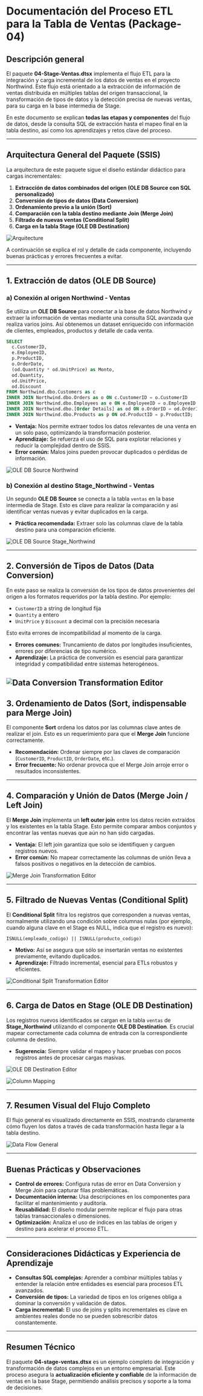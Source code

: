 # **Documentación del Proceso ETL para la Tabla de Ventas (Package-04)**

## **Descripción general**

El paquete **04-Stage-Ventas.dtsx** implementa el flujo ETL para la integración y carga incremental de los datos de ventas en el proyecto Northwind. Este flujo está orientado a la extracción de información de ventas distribuida en múltiples tablas del origen transaccional, la transformación de tipos de datos y la detección precisa de nuevas ventas, para su carga en la base intermedia de Stage.

En este documento se explican **todas las etapas y componentes** del flujo de datos, desde la consulta SQL de extracción hasta el mapeo final en la tabla destino, así como los aprendizajes y retos clave del proceso.

---

## Arquitectura General del Paquete (SSIS)

La arquitectura de este paquete sigue el diseño estándar didáctico para cargas incrementales:

1. **Extracción de datos combinados del origen (OLE DB Source con SQL personalizado)**
2. **Conversión de tipos de datos (Data Conversion)**
3. **Ordenamiento previo a la unión (Sort)**
4. **Comparación con la tabla destino mediante Join (Merge Join)**
5. **Filtrado de nuevas ventas (Conditional Split)**
6. **Carga en la tabla Stage (OLE DB Destination)**

![Arquitecture](../../../Imgs/04-Package/04-Package-Arquitecture.png)

A continuación se explica el rol y detalle de cada componente, incluyendo buenas prácticas y errores frecuentes a evitar.

---

## 1. Extracción de datos (OLE DB Source)

### a) Conexión al origen Northwind - Ventas

Se utiliza un **OLE DB Source** para conectar a la base de datos Northwind y extraer la información de ventas mediante una consulta SQL avanzada que realiza varios joins. Así obtenemos un dataset enriquecido con información de clientes, empleados, productos y detalle de cada venta.

```sql
SELECT
  c.CustomerID,
  e.EmployeeID,
  p.ProductID,
  o.OrderDate,
  (od.Quantity * od.UnitPrice) as Monto,
  od.Quantity,
  od.UnitPrice,
  od.Discount
FROM Northwind.dbo.Customers as c
INNER JOIN Northwind.dbo.Orders as o ON c.CustomerID = o.CustomerID
INNER JOIN Northwind.dbo.Employees as e ON e.EmployeeID = o.EmployeeID
INNER JOIN Northwind.dbo.[Order Details] as od ON o.OrderID = od.OrderID
INNER JOIN Northwind.dbo.Products as p ON od.ProductID = p.ProductID;
```

- **Ventaja:** Nos permite extraer todos los datos relevantes de una venta en un solo paso, optimizando la transformación posterior.
- **Aprendizaje:** Se refuerza el uso de SQL para explotar relaciones y reducir la complejidad dentro de SSIS.
- **Error común:** Malos joins pueden provocar duplicados o pérdidas de información.

![OLE DB Source Northwind](../../../Imgs/04-Package/04-Package-ole-db-source-northwind.png)

### b) Conexión al destino Stage_Northwind - Ventas

Un segundo **OLE DB Source** se conecta a la tabla `ventas` en la base intermedia de Stage. Esto es clave para realizar la comparación y así identificar ventas nuevas y evitar duplicados en la carga.

- **Práctica recomendada:** Extraer solo las columnas clave de la tabla destino para una comparación eficiente.

![OLE DB Source Stage_Northwind](../../../Imgs/04-Package/04-Package-ole-db-source-stage-northwind.png)

---

## 2. Conversión de Tipos de Datos (Data Conversion)

En este paso se realiza la conversión de los tipos de datos provenientes del origen a los formatos requeridos por la tabla destino. Por ejemplo:

- `CustomerID` a string de longitud fija
- `Quantity` a entero
- `UnitPrice` y `Discount` a decimal con la precisión necesaria

Esto evita errores de incompatibilidad al momento de la carga.

- **Errores comunes:** Truncamiento de datos por longitudes insuficientes, errores por diferencias de tipo numérico.
- **Aprendizaje:** La práctica de conversión es esencial para garantizar integridad y compatibilidad entre sistemas heterogéneos.

## ![Data Conversion Transformation Editor](../../../Imgs/04-Package/04-Package-Data-Conversion-Transformation-Editor.png)

## 3. Ordenamiento de Datos (Sort, indispensable para Merge Join)

El componente **Sort** ordena los datos por las columnas clave antes de realizar el join. Esto es un requerimiento para que el **Merge Join** funcione correctamente.

- **Recomendación:** Ordenar siempre por las claves de comparación (`CustomerID`, `ProductID`, `OrderDate`, etc.).
- **Error frecuente:** No ordenar provoca que el Merge Join arroje error o resultados inconsistentes.

---

## 4. Comparación y Unión de Datos (Merge Join / Left Join)

El **Merge Join** implementa un **left outer join** entre los datos recién extraídos y los existentes en la tabla Stage. Esto permite comparar ambos conjuntos y encontrar las ventas nuevas que aún no han sido cargadas.

- **Ventaja:** El left join garantiza que solo se identifiquen y carguen registros nuevos.
- **Error común:** No mapear correctamente las columnas de unión lleva a falsos positivos o negativos en la detección de cambios.

![Merge Join Transformation Editor](../../../Imgs/04-Package/04-Package-Merge-Join-Transformation-Editor.png)

---

## 5. Filtrado de Nuevas Ventas (Conditional Split)

El **Conditional Split** filtra los registros que corresponden a nuevas ventas, normalmente utilizando una condición sobre columnas nulas (por ejemplo, cuando alguna clave en el Stage es NULL, indica que el registro es nuevo):

```
ISNULL(empleado_codigo) || ISNULL(producto_codigo)
```

- **Motivo:** Así se asegura que sólo se insertarán ventas no existentes previamente, evitando duplicados.
- **Aprendizaje:** Filtrado incremental, esencial para ETLs robustos y eficientes.

![Conditional Split Transformation Editor](../../../Imgs/04-Package/04-Package-Conditional-Split-Transformation-Editor.png)

---

## 6. Carga de Datos en Stage (OLE DB Destination)

Los registros nuevos identificados se cargan en la tabla `ventas` de **Stage_Northwind** utilizando el componente **OLE DB Destination**. Es crucial mapear correctamente cada columna de entrada con la correspondiente columna de destino.

- **Sugerencia:** Siempre validar el mapeo y hacer pruebas con pocos registros antes de procesar cargas masivas.

![OLE DB Destination Editor](../../../Imgs/04-Package/04-Package-OLE-DB-Destination-Editor.png)

![Column Mapping](../../../Imgs/04-Package/04-Package-Column-Mapping.png)

---

## 7. Resumen Visual del Flujo Completo

El flujo general es visualizado directamente en SSIS, mostrando claramente cómo fluyen los datos a través de cada transformación hasta llegar a la tabla destino.

![Data Flow General](../../../Imgs/04-Package/04-Package-Arquitecture.png)

---

## Buenas Prácticas y Observaciones

- **Control de errores:** Configura rutas de error en Data Conversion y Merge Join para capturar filas problemáticas.
- **Documentación interna:** Usa descripciones en los componentes para facilitar el mantenimiento y auditoría.
- **Reusabilidad:** El diseño modular permite replicar el flujo para otras tablas transaccionales o dimensiones.
- **Optimización:** Analiza el uso de índices en las tablas de origen y destino para acelerar el proceso ETL.

---

## Consideraciones Didácticas y Experiencia de Aprendizaje

- **Consultas SQL complejas:** Aprender a combinar múltiples tablas y entender la relación entre entidades es esencial para procesos ETL avanzados.
- **Conversión de tipos:** La variedad de tipos en los orígenes obliga a dominar la conversión y validación de datos.
- **Carga incremental:** El uso de joins y splits incrementales es clave en ambientes reales donde no se pueden sobrescribir datos constantemente.

---

## **Resumen Técnico**

El paquete **04-stage-ventas.dtsx** es un ejemplo completo de integración y transformación de datos complejos en un entorno empresarial. Este proceso asegura la **actualización eficiente y confiable** de la información de ventas en la base Stage, permitiendo análisis precisos y soporte a la toma de decisiones.
